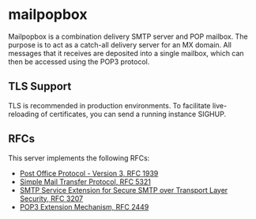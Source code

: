 # mailpopbox

Mailpopbox is a combination delivery SMTP server and POP mailbox. The purpose is to act as a
catch-all delivery server for an MX domain. All messages that it receives are deposited into a
single mailbox, which can then be accessed using the POP3 protocol.

## TLS Support

TLS is recommended in production environments. To facilitate live-reloading of certificates, you can
send a running instance SIGHUP.

## RFCs

This server implements the following RFCs:

- [Post Office Protocol - Version 3, RFC 1939](https://tools.ietf.org/html/rfc1939)
- [Simple Mail Transfer Protocol, RFC 5321](https://tools.ietf.org/html/rfc5321)
- [SMTP Service Extension for Secure SMTP over Transport Layer Security, RFC 3207](https://tools.ietf.org/html/rfc3207)
- [POP3 Extension Mechanism, RFC 2449](https://tools.ietf.org/html/rfc2449)

